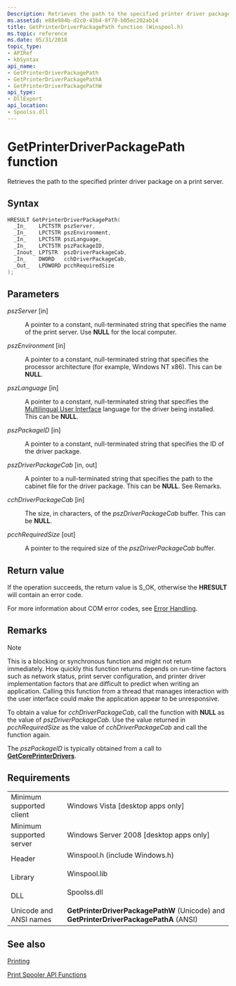 ```yaml
---
Description: Retrieves the path to the specified printer driver package on a print server.
ms.assetid: e88e984b-d2c0-43b4-8f70-b05ec202ab14
title: GetPrinterDriverPackagePath function (Winspool.h)
ms.topic: reference
ms.date: 05/31/2018
topic_type: 
- APIRef
- kbSyntax
api_name: 
- GetPrinterDriverPackagePath
- GetPrinterDriverPackagePathA
- GetPrinterDriverPackagePathW
api_type: 
- DllExport
api_location: 
- Spoolss.dll
---
```


# GetPrinterDriverPackagePath function

Retrieves the path to the specified printer driver package on a print server.

## Syntax


```C++
HRESULT GetPrinterDriverPackagePath(
  _In_    LPCTSTR pszServer,
  _In_    LPCTSTR pszEnvironment,
  _In_    LPCTSTR pszLanguage,
  _In_    LPCTSTR pszPackageID,
  _Inout_ LPTSTR  pszDriverPackageCab,
  _In_    DWORD   cchDriverPackageCab,
  _Out_   LPDWORD pcchRequiredSize
);
```



## Parameters

<dl> <dt>

*pszServer* \[in\]
</dt> <dd>

A pointer to a constant, null-terminated string that specifies the name of the print server. Use **NULL** for the local computer.

</dd> <dt>

*pszEnvironment* \[in\]
</dt> <dd>

A pointer to a constant, null-terminated string that specifies the processor architecture (for example, Windows NT x86). This can be **NULL**.

</dd> <dt>

*pszLanguage* \[in\]
</dt> <dd>

A pointer to a constant, null-terminated string that specifies the [Multilingual User Interface](https://docs.microsoft.com/windows/desktop/Intl/mui-resource-management) language for the driver being installed. This can be **NULL**.

</dd> <dt>

*pszPackageID* \[in\]
</dt> <dd>

A pointer to a constant, null-terminated string that specifies the ID of the driver package.

</dd> <dt>

*pszDriverPackageCab* \[in, out\]
</dt> <dd>

A pointer to a null-terminated string that specifies the path to the cabinet file for the driver package. This can be **NULL**. See Remarks.

</dd> <dt>

*cchDriverPackageCab* \[in\]
</dt> <dd>

The size, in characters, of the *pszDriverPackageCab* buffer. This can be **NULL**.

</dd> <dt>

*pcchRequiredSize* \[out\]
</dt> <dd>

A pointer to the required size of the *pszDriverPackageCab* buffer.

</dd> </dl>

## Return value

If the operation succeeds, the return value is S\_OK, otherwise the **HRESULT** will contain an error code.

For more information about COM error codes, see [Error Handling](https://msdn.microsoft.com/library/ms679692(v=VS.85).aspx).

## Remarks

> [!Note]  
> This is a blocking or synchronous function and might not return immediately. How quickly this function returns depends on run-time factors such as network status, print server configuration, and printer driver implementation factors that are difficult to predict when writing an application. Calling this function from a thread that manages interaction with the user interface could make the application appear to be unresponsive.

 

To obtain a value for *cchDriverPackageCab*, call the function with **NULL** as the value of *pszDriverPackageCab*. Use the value returned in *pcchRequiredSize* as the value of *cchDriverPackageCab* and call the function again.

The *pszPackageID* is typically obtained from a call to [**GetCorePrinterDrivers**](getcoreprinterdrivers.md).

## Requirements



|                                     |                                                                                                           |
|-------------------------------------|-----------------------------------------------------------------------------------------------------------|
| Minimum supported client<br/> | Windows Vista \[desktop apps only\]<br/>                                                            |
| Minimum supported server<br/> | Windows Server 2008 \[desktop apps only\]<br/>                                                      |
| Header<br/>                   | <dl> <dt>Winspool.h (include Windows.h)</dt> </dl> |
| Library<br/>                  | <dl> <dt>Winspool.lib</dt> </dl>                   |
| DLL<br/>                      | <dl> <dt>Spoolss.dll</dt> </dl>                    |
| Unicode and ANSI names<br/>   | **GetPrinterDriverPackagePathW** (Unicode) and **GetPrinterDriverPackagePathA** (ANSI)<br/>         |



## See also

<dl> <dt>

[Printing](printdocs-printing.md)
</dt> <dt>

[Print Spooler API Functions](printing-and-print-spooler-functions.md)
</dt> </dl>

 

 




